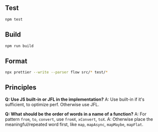 ## Test

```sh
npm test
```

## Build

```sh
npm run build
```

## Format

```sh
npx prettier --write --parser flow src/* test/*
```

## Principles

**Q: Use JS built-in or JFL in the implementation?**
A: Use built-in if it's sufficient, to optimize perf. Otherwise use JFL.

**Q: What should be the order of words in a name of a function?**
A: For pattern `from`, `to`, `convert`, use `fromX`, `xConvert`, `toX`.
A: Otherwise place the meaningful/repeated word first, like `map`, `mapAsync`, `mapMaybe`, `mapFlat`.
